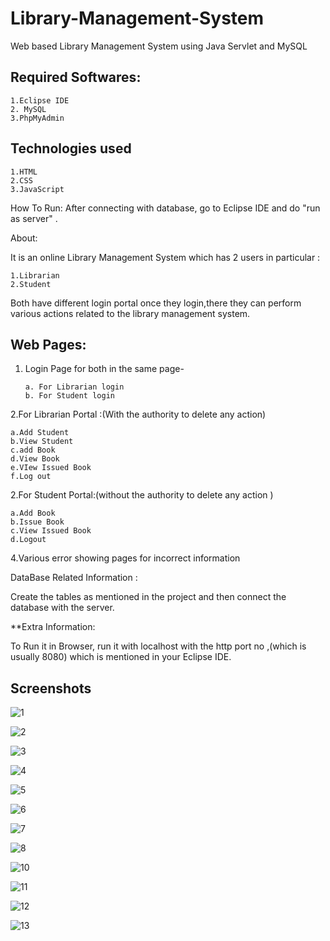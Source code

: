 # Library-Management-System
Web based Library Management System using Java Servlet and MySQL

## Required Softwares:
    1.Eclipse IDE
    2. MySQL
    3.PhpMyAdmin
## Technologies used 
    1.HTML
    2.CSS
    3.JavaScript

How To Run:
After connecting with database, go to Eclipse IDE and do "run as server" .

About:

It is an online Library Management System which has 2 users in particular :

    1.Librarian
    2.Student

Both have different login portal once they login,there they can perform various actions related to the library management system.

## Web Pages:
1. Login Page for both in the same page- 


       a. For Librarian login
       b. For Student login

2.For Librarian Portal :(With the authority to delete any action)


    a.Add Student
    b.View Student
    c.add Book
    d.View Book
    e.VIew Issued Book
    f.Log out 

2.For Student Portal:(without the authority to delete any action )


    a.Add Book
    b.Issue Book
    c.View Issued Book
    d.Logout 

4.Various error showing pages for incorrect information 



DataBase Related Information :



Create the tables as mentioned in the project and then connect the database with the server.

**Extra Information:



To Run it in Browser, run it with localhost with the http port no ,(which is usually 8080) which is mentioned in your Eclipse IDE.

## Screenshots

![1](https://github.com/Sagarika00/Library-Management-System/blob/master/images/Screenshot%20from%202020-05-21%2003-18-35.png)

![2](https://github.com/Sagarika00/Library-Management-System/blob/master/images/Screenshot%20from%202020-05-21%2003-18-56.png)

![3](https://github.com/Sagarika00/Library-Management-System/blob/master/images/Screenshot%20from%202020-05-21%2003-19-02.png)

![4](https://github.com/Sagarika00/Library-Management-System/blob/master/images/Screenshot%20from%202020-05-21%2003-19-08.png)

![5](https://github.com/Sagarika00/Library-Management-System/blob/master/images/Screenshot%20from%202020-05-21%2003-19-17.png)

![6](https://github.com/Sagarika00/Library-Management-System/blob/master/images/Screenshot%20from%202020-05-21%2003-19-24.png)

![7](https://github.com/Sagarika00/Library-Management-System/blob/master/images/Screenshot%20from%202020-05-21%2003-19-27.png)

![8](https://github.com/Sagarika00/Library-Management-System/blob/master/images/Screenshot%20from%202020-05-21%2003-19-35.png)

![10](https://github.com/Sagarika00/Library-Management-System/blob/master/images/Screenshot%20from%202020-05-21%2003-20-04.png)

![11](https://github.com/Sagarika00/Library-Management-System/blob/master/images/Screenshot%20from%202020-05-21%2003-20-09.png)

![12](https://github.com/Sagarika00/Library-Management-System/blob/master/images/Screenshot%20from%202020-05-21%2003-20-14.png)

![13](https://github.com/Sagarika00/Library-Management-System/blob/master/images/Screenshot%20from%202020-05-21%2003-20-18.png)
